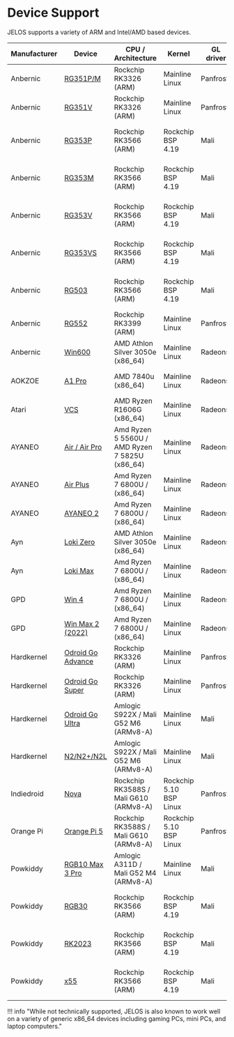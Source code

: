 # Device Support

JELOS supports a variety of ARM and Intel/AMD based devices.

| Manufacturer | Device | CPU / Architecture | Kernel | GL driver | Interface |
| -- | -- | -- | -- | -- | -- |
| Anbernic | [RG351P/M](anbernic/rg351pmv.md) | Rockchip RK3326 (ARM) | Mainline Linux | Panfrost | Weston + Emulation Station |
| Anbernic | [RG351V](anbernic/rg351pmv.md) | Rockchip RK3326 (ARM) | Mainline Linux | Panfrost | Weston + Emulation Station |
| Anbernic | [RG353P](anbernic/rg353pmvvs.md) | Rockchip RK3566 (ARM) | Rockchip BSP 4.19 | Mali | KMS/DRM + Emulation Station |
| Anbernic | [RG353M](anbernic/rg353pmvvs.md) | Rockchip RK3566 (ARM) | Rockchip BSP 4.19 | Mali | KMS/DRM + Emulation Station |
| Anbernic | [RG353V](anbernic/rg353pmvvs.md) | Rockchip RK3566 (ARM) | Rockchip BSP 4.19 | Mali | KMS/DRM + Emulation Station |
| Anbernic | [RG353VS](anbernic/rg353pmvvs.md) | Rockchip RK3566 (ARM) | Rockchip BSP 4.19 | Mali | KMS/DRM + Emulation Station |
| Anbernic | [RG503](anbernic/rg503.md) | Rockchip RK3566 (ARM) | Rockchip BSP 4.19 | Mali | KMS/DRM + Emulation Station |
| Anbernic | [RG552](anbernic/rg552.md) | Rockchip RK3399 (ARM) | Mainline Linux | Panfrost | Weston + Emulation Station |
| Anbernic | [Win600](anbernic/win600.md) | AMD Athlon Silver 3050e (x86_64) | Mainline Linux | Radeonsi | Weston + Emulation Station | 
| AOKZOE | [A1 Pro](aokzoe/a1-pro.md) | AMD 7840u (x86_64) | Mainline Linux | Radeonsi | Weston + Emulation Station |
| Atari | [VCS](atari/vcs.md) | AMD Ryzen R1606G (x86_64) | Mainline Linux | Radeonsi | Weston + Emulation Station |
| AYANEO | [Air / Air Pro](ayaneo/air.md) | Amd Ryzen 5 5560U / AMD Ryzen 7 5825U (x86_64) | Mainline Linux | Radeonsi | Weston + Emulation Station |
| AYANEO | [Air Plus](ayaneo/air-plus.md) | Amd Ryzen 7 6800U / (x86_64) | Mainline Linux | Radeonsi | Weston + Emulation Station |
| AYANEO | [AYANEO 2](ayaneo/ayaneo-2.md) | Amd Ryzen 7 6800U / (x86_64) | Mainline Linux | Radeonsi | Weston + Emulation Station |
| Ayn | [Loki Zero](ayn/loki-zero.md) | AMD Athlon Silver 3050e (x86_64) | Mainline Linux | Radeonsi | Weston + Emulation Station |
| Ayn | [Loki Max](ayn/loki-max.md) | Amd Ryzen 7 6800U / (x86_64) | Mainline Linux | Radeonsi | Weston + Emulation Station |
| GPD | [Win 4](gpd/win4.md) | Amd Ryzen 7 6800U / (x86_64) | Mainline Linux | Radeonsi | Weston + Emulation Station |
| GPD | [Win Max 2 (2022)](gpd/win-max-2.md) | Amd Ryzen 7 6800U / (x86_64) | Mainline Linux| Radeonsi | Weston + Emulation Station |
| Hardkernel | [Odroid Go Advance](hardkernel/odroid-go-advance.md) | Rockchip RK3326 (ARM) | Mainline Linux | Panfrost | Weston + Emulation Station |
| Hardkernel | [Odroid Go Super](hardkernel/odroid-go-super.md) | Rockchip RK3326 (ARM) | Mainline Linux | Panfrost | Weston + Emulation Station |
| Hardkernel | [Odroid Go Ultra](hardkernel/odroid-go-ultra.md) | Amlogic S922X / Mali G52 M6 (ARMv8-A) | Mainline Linux | Mali | Weston + Emulation Station |
| Hardkernel | [N2/N2+/N2L](hardkernel/odroid-n2.md) | Amlogic S922X / Mali G52 M6 (ARMv8-A) | Mainline Linux | Mali | Weston + Emulation Station |
| Indiedroid | [Nova](indiedroid/nova.md) | Rockchip RK3588S / Mali G610 (ARMv8-A) | Rockchip 5.10 BSP Linux | Panfrost | Weston + Emulation Station |
| Orange Pi | [Orange Pi 5](orange-pi/orange-pi-5.md) | Rockchip RK3588S / Mali G610 (ARMv8-A) | Rockchip 5.10 BSP Linux | Panfrost | Weston + Emulation Station |
| Powkiddy | [RGB10 Max 3 Pro](powkiddy/rgb10-max-3-pro.md) | Amlogic A311D / Mali G52 M4 (ARMv8-A) | Mainline Linux | Mali | Weston + Emulation Station |
| Powkiddy | [RGB30](powkiddy/rgb30.md) | Rockchip RK3566 (ARM) | Rockchip BSP 4.19 | Mali | KMS/DRM + Emulation Station |
| Powkiddy | [RK2023](powkiddy/rk2023.md) | Rockchip RK3566 (ARM) | Rockchip BSP 4.19 | Mali | KMS/DRM + Emulation Station |
| Powkiddy | [x55](powkiddy/x55.md) | Rockchip RK3566 (ARM) | Rockchip BSP 4.19 | Mali | KMS/DRM + Emulation Station |

!!! info "While not technically supported, JELOS is also known to work well on a variety of generic x86_64 devices including gaming PCs, mini PCs, and laptop computers."
